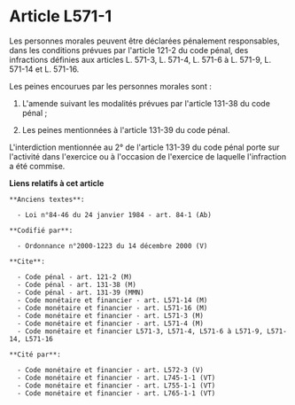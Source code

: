 # Article L571-1

Les personnes morales peuvent être déclarées pénalement responsables, dans les conditions prévues par l'article 121-2 du code
pénal, des infractions définies aux articles L. 571-3, L. 571-4, L. 571-6 à L. 571-9, L. 571-14 et L. 571-16.

Les peines encourues par les personnes morales sont :

1. L'amende suivant les modalités prévues par l'article 131-38 du code pénal ;

2. Les peines mentionnées à l'article 131-39 du code pénal.

L'interdiction mentionnée au 2° de l'article 131-39 du code pénal porte sur l'activité dans l'exercice ou à l'occasion de
l'exercice de laquelle l'infraction a été commise.

**Liens relatifs à cet article**

	**Anciens textes**:

	  - Loi n°84-46 du 24 janvier 1984 - art. 84-1 (Ab)

	**Codifié par**:

	  - Ordonnance n°2000-1223 du 14 décembre 2000 (V)

	**Cite**:

	  - Code pénal - art. 121-2 (M)
	  - Code pénal - art. 131-38 (M)
	  - Code pénal - art. 131-39 (MMN)
	  - Code monétaire et financier - art. L571-14 (M)
	  - Code monétaire et financier - art. L571-16 (M)
	  - Code monétaire et financier - art. L571-3 (M)
	  - Code monétaire et financier - art. L571-4 (M)
	  - Code monétaire et financier L571-3, L571-4, L571-6 à L571-9, L571-14, L571-16

	**Cité par**:

	  - Code monétaire et financier - art. L572-3 (V)
	  - Code monétaire et financier - art. L745-1-1 (VT)
	  - Code monétaire et financier - art. L755-1-1 (VT)
	  - Code monétaire et financier - art. L765-1-1 (VT)
